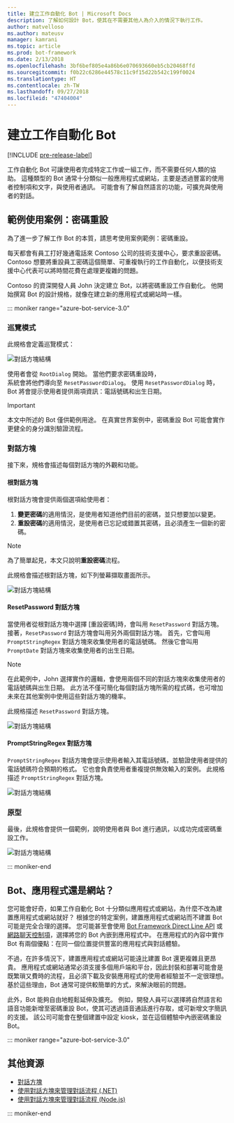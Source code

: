 ```yaml
---
title: 建立工作自動化 Bot | Microsoft Docs
description: 了解如何設計 Bot，使其在不需要其他人為介入的情況下執行工作。
author: matvelloso
ms.author: mateusv
manager: kamrani
ms.topic: article
ms.prod: bot-framework
ms.date: 2/13/2018
ms.openlocfilehash: 3bf6bef805e4a86b6e070693660eb5cb20468ffd
ms.sourcegitcommit: f0b22c6286e44578c11c9f15d22b542c199f0024
ms.translationtype: HT
ms.contentlocale: zh-TW
ms.lasthandoff: 09/27/2018
ms.locfileid: "47404004"
---
```

# <a name="create-task-automation-bots"></a>建立工作自動化 Bot

[!INCLUDE [pre-release-label](./includes/pre-release-label-v3.md)]

工作自動化 Bot 可讓使用者完成特定工作或一組工作，而不需要任何人類的協助。 這種類型的 Bot 通常十分類似一般應用程式或網站，主要是透過豐富的使用者控制項和文字，與使用者通訊。 可能會有了解自然語言的功能，可擴充與使用者的對話。 

## <a name="example-use-case-password-reset"></a>範例使用案例：密碼重設

為了進一步了解工作 Bot 的本質，請思考使用案例範例：密碼重設。 

每天都會有員工打好幾通電話來 Contoso 公司的技術支援中心，要求重設密碼。 Contoso 想要將重設員工密碼這個簡單、可重複執行的工作自動化，以便技術支援中心代表可以將時間花費在處理更複雜的問題。 

Contoso 的資深開發人員 John 決定建立 Bot，以將密碼重設工作自動化。 他開始撰寫 Bot 的設計規格，就像在建立新的應用程式或網站時一樣。 

::: moniker range="azure-bot-service-3.0"

### <a name="navigation-model"></a>巡覽模式

此規格會定義巡覽模式：

![對話方塊結構](~/media/bot-service-design-pattern-task-automation/simple-task1.png)

使用者會從 `RootDialog` 開始。 當他們要求密碼重設時，  
系統會將他們導向至 `ResetPasswordDialog`。 使用 `ResetPasswordDialog` 時，Bot 將會提示使用者提供兩項資訊：電話號碼和出生日期。 

> [!IMPORTANT]
> 本文中所述的 Bot 僅供範例用途。 在真實世界案例中，密碼重設 Bot 可能會實作更健全的身分識別驗證流程。

### <a name="dialogs"></a>對話方塊

接下來，規格會描述每個對話方塊的外觀和功能。 

#### <a name="root-dialog"></a>根對話方塊

根對話方塊會提供兩個選項給使用者： 

1. **變更密碼**的適用情況，是使用者知道他們目前的密碼，並只想要加以變更。
2. **重設密碼**的適用情況，是使用者已忘記或錯置其密碼，且必須產生一個新的密碼。

> [!NOTE]
> 為了簡單起見，本文只說明**重設密碼**流程。

此規格會描述根對話方塊，如下列螢幕擷取畫面所示。

![對話方塊結構](~/media/bot-service-design-pattern-task-automation/simple-task2.png)

#### <a name="resetpassword-dialog"></a>ResetPassword 對話方塊

當使用者從根對話方塊中選擇 [重設密碼]時，會叫用 `ResetPassword` 對話方塊。 
接著，`ResetPassword` 對話方塊會叫用另外兩個對話方塊。 
首先，它會叫用 `PromptStringRegex` 對話方塊來收集使用者的電話號碼。 
然後它會叫用 `PromptDate` 對話方塊來收集使用者的出生日期。 

> [!NOTE]
> 在此範例中，John 選擇實作的邏輯，會使用兩個不同的對話方塊來收集使用者的電話號碼與出生日期。 此方法不僅可簡化每個對話方塊所需的程式碼，也可增加未來在其他案例中使用這些對話方塊的機率。 

此規格描述 `ResetPassword` 對話方塊。

![對話方塊結構](~/media/bot-service-design-pattern-task-automation/simple-task3.png)

#### <a name="promptstringregex-dialog"></a>PromptStringRegex 對話方塊

`PromptStringRegex` 對話方塊會提示使用者輸入其電話號碼，並驗證使用者提供的電話號碼符合預期的格式。 
它也會負責使用者重複提供無效輸入的案例。 
此規格描述 `PromptStringRegex` 對話方塊。

![對話方塊結構](~/media/bot-service-design-pattern-task-automation/simple-task4.png)

### <a name="prototype"></a>原型

最後，此規格會提供一個範例，說明使用者與 Bot 進行通訊，以成功完成密碼重設工作。

![對話方塊結構](~/media/bot-service-design-pattern-task-automation/simple-task5.png)

::: moniker-end 

## <a name="bot-app-or-website"></a>Bot、應用程式還是網站？

您可能會好奇，如果工作自動化 Bot 十分類似應用程式或網站，為什麼不改為建置應用程式或網站就好？ 根據您的特定案例，建置應用程式或網站而不建置 Bot 可能是完全合理的選擇。 您可能甚至會使用 [Bot Framework Direct Line API][directLineAPI] 或 <a href="https://aka.ms/BotFramework-WebChat" target="_blank">網路聊天控制項</a>，選擇將您的 Bot 內嵌到應用程式中。 在應用程式的內容中實作 Bot 有兩個優點：在同一個位置提供豐富的應用程式與對話體驗。 

不過，在許多情況下，建置應用程式或網站可能遠比建置 Bot 還更複雜且更昂貴。 應用程式或網站通常必須支援多個用戶端和平台，因此封裝和部署可能會是既繁瑣又費時的流程，且必須下載及安裝應用程式的使用者經驗並不一定很理想。 基於這些理由，Bot 通常可提供較簡單的方式，來解決眼前的問題。 

此外，Bot 能夠自由地輕鬆延伸及擴充。 例如，開發人員可以選擇將自然語言和語音功能新增至密碼重設 Bot，使其可透過語音通話進行存取，或可新增文字簡訊的支援。 該公司可能會在整個建置中設定 kiosk，並在這個體驗中內嵌密碼重設 Bot。

::: moniker range="azure-bot-service-3.0"
<!-- TODO: SimpleTaskAutomation no longer exists
## Sample code

For a complete sample that shows how to implement simple task automation using the Bot Builder SDK for .NET, see the <a href="https://aka.ms/capability-SimpleTaskAutomation" target="_blank">Simple Task Automation sample</a> in GitHub.

For a complete sample that shows how to implement simple task automation using the Bot Builder SDK for Node.js, see the <a href="https://aka.ms/capability-SimpleTaskAutomation" target="_blank">Simple Task Automation sample</a> in GitHub.
-->

## <a name="additional-resources"></a>其他資源

- [對話方塊](~/dotnet/bot-builder-dotnet-dialogs.md)
- [使用對話方塊來管理對話流程 (.NET)](~/dotnet/bot-builder-dotnet-manage-conversation-flow.md)
- [使用對話方塊來管理對話流程 (Node.js)](~/nodejs/bot-builder-nodejs-manage-conversation-flow.md)

::: moniker-end

[directLineAPI]: https://docs.botframework.com/en-us/restapi/directline3/#navtitle
